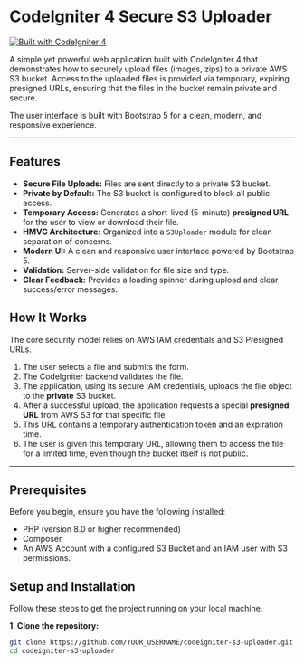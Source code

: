 # CodeIgniter 4 Secure S3 Uploader

[![Built with CodeIgniter 4](https://img.shields.io/badge/Built%20with-CodeIgniter%204-EF4423.svg?style=flat-square&logo=codeigniter)](https://codeigniter.com)

A simple yet powerful web application built with CodeIgniter 4 that demonstrates how to securely upload files (images, zips) to a private AWS S3 bucket. Access to the uploaded files is provided via temporary, expiring presigned URLs, ensuring that the files in the bucket remain private and secure.

The user interface is built with Bootstrap 5 for a clean, modern, and responsive experience.

---

## Features

-   **Secure File Uploads:** Files are sent directly to a private S3 bucket.
-   **Private by Default:** The S3 bucket is configured to block all public access.
-   **Temporary Access:** Generates a short-lived (5-minute) **presigned URL** for the user to view or download their file.
-   **HMVC Architecture:** Organized into a `S3Uploader` module for clean separation of concerns.
-   **Modern UI:** A clean and responsive user interface powered by Bootstrap 5.
-   **Validation:** Server-side validation for file size and type.
-   **Clear Feedback:** Provides a loading spinner during upload and clear success/error messages.

## How It Works

The core security model relies on AWS IAM credentials and S3 Presigned URLs.

1.  The user selects a file and submits the form.
2.  The CodeIgniter backend validates the file.
3.  The application, using its secure IAM credentials, uploads the file object to the **private** S3 bucket.
4.  After a successful upload, the application requests a special **presigned URL** from AWS S3 for that specific file.
5.  This URL contains a temporary authentication token and an expiration time.
6.  The user is given this temporary URL, allowing them to access the file for a limited time, even though the bucket itself is not public.

---

## Prerequisites

Before you begin, ensure you have the following installed:

-   PHP (version 8.0 or higher recommended)
-   Composer
-   An AWS Account with a configured S3 Bucket and an IAM user with S3 permissions.

## Setup and Installation

Follow these steps to get the project running on your local machine.

**1. Clone the repository:**
```bash
git clone https://github.com/YOUR_USERNAME/codeigniter-s3-uploader.git
cd codeigniter-s3-uploader
